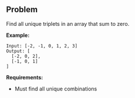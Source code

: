 ## Problem

Find all unique triplets in an array that sum to zero.

**Example:**
```text
Input: [-2, -1, 0, 1, 2, 3]
Output: [
  [-2, 0, 2],
  [-1, 0, 1]
]
```

**Requirements:**
- Must find all unique combinations
